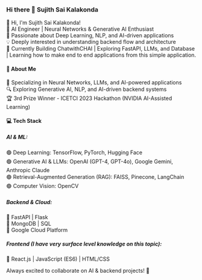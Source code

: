 ### Hi there 👋 Sujith Sai Kalakonda

👋 Hi, I'm Sujith Sai Kalakonda! <br>
🎯 AI Engineer | Neural Networks & Generative AI Enthusiast <br>
🔬 Passionate about Deep Learning, NLP, and AI-driven applications <br>
💡 Deeply interested in understanding backend flow and architecture <br>
🚀 Currently Building ChatwithCHAI | Exploring FastAPI, LLMs, and Database | Learning how to make end to end applications from this simple application.

#### 🧠 About Me

🤖 Specializing in Neural Networks, LLMs, and AI-powered applications <br>
🔍 Exploring Generative AI, NLP, and AI-driven backend systems <br>
🏆 3rd Prize Winner - ICETCI 2023 Hackathon (NVIDIA AI-Assisted Learning)

#### 💻 Tech Stack <br>

  ##### AI & ML: <br>
  🟢 Deep Learning: TensorFlow, PyTorch, Hugging Face <br>
  🟢 Generative AI & LLMs: OpenAI (GPT-4, GPT-4o), Google Gemini, Anthropic Claude <br>
  🟢 Retrieval-Augmented Generation (RAG): FAISS, Pinecone, LangChain <br>
  🟢 Computer Vision: OpenCV
  
  ##### Backend & Cloud: <br>
  🔹 FastAPI | Flask <br>
  🔹 MongoDB | SQL <br>
  🔹 Google Cloud Platform
  
  ##### Frontend (I have very surface level knowledge on this topic): <br>
  🔹 React.js | JavaScript (ES6) | HTML/CSS <br>


Always excited to collaborate on AI & backend projects! 🚀
